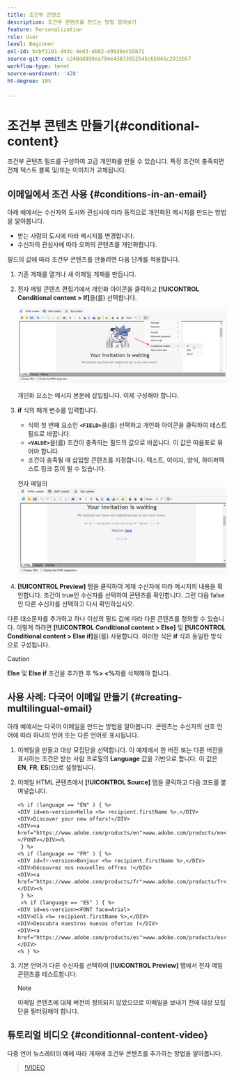 ```yaml
---
title: 조건부 콘텐츠
description: 조건부 콘텐츠를 만드는 방법 알아보기
feature: Personalization
role: User
level: Beginner
exl-id: bcbf3101-d43c-4ed3-ab02-a9936ec55b71
source-git-commit: c248dd899ea704e43873652545c6b945c2915b57
workflow-type: tm+mt
source-wordcount: '428'
ht-degree: 10%

---
```


# 조건부 콘텐츠 만들기{#conditional-content}

조건부 콘텐츠 필드를 구성하여 고급 개인화를 만들 수 있습니다. 특정 조건이 충족되면 전체 텍스트 블록 및/또는 이미지가 교체됩니다.


## 이메일에서 조건 사용 {#conditions-in-an-email}

아래 예에서는 수신자의 도시와 관심사에 따라 동적으로 개인화된 메시지를 만드는 방법을 알아봅니다.

* 받는 사람의 도시에 따라 메시지를 변경합니다.
* 수신자의 관심사에 따라 오퍼의 콘텐츠를 개인화합니다.

필드의 값에 따라 조건부 콘텐츠를 만들려면 다음 단계를 적용합니다.

1. 기존 게재를 열거나 새 이메일 게재를 만듭니다.
1. 전자 메일 콘텐츠 편집기에서 개인화 아이콘을 클릭하고 **[!UICONTROL Conditional content > If]**&#x200B;을(를) 선택합니다.

   ![조건 삽입](assets/condition-insert.png)

   개인화 요소는 메시지 본문에 삽입됩니다. 이제 구성해야 합니다.

1. **if** 식의 매개 변수를 입력합니다.

   * 식의 첫 번째 요소인 **`<FIELD>`**&#x200B;을(를) 선택하고 개인화 아이콘을 클릭하여 테스트 필드로 바꿉니다.
   * **`<VALUE>`**&#x200B;을(를) 조건이 충족되는 필드의 값으로 바꿉니다. 이 값은 따옴표로 묶어야 합니다.
   * 조건이 충족될 때 삽입할 콘텐츠를 지정합니다. 텍스트, 이미지, 양식, 하이퍼텍스트 링크 등이 될 수 있습니다.

   전자 메일의 ![상태](assets/condition-in-email.png)

1. **[!UICONTROL Preview]** 탭을 클릭하여 게재 수신자에 따라 메시지의 내용을 확인합니다. 조건이 true인 수신자를 선택하여 콘텐츠를 확인합니다. 그런 다음 false인 다른 수신자를 선택하고 다시 확인하십시오.

다른 대소문자를 추가하고 하나 이상의 필드 값에 따라 다른 콘텐츠를 정의할 수 있습니다. 이렇게 하려면 **[!UICONTROL Conditional content > Else]** 및 **[!UICONTROL Conditional content > Else if]**&#x200B;을(를) 사용합니다. 이러한 식은 **if** 식과 동일한 방식으로 구성됩니다.

>[!CAUTION]
>
>**Else** 및 **Else if** 조건을 추가한 후 **%> &lt;%**&#x200B;자를 삭제해야 합니다.


## 사용 사례: 다국어 이메일 만들기 {#creating-multilingual-email}

아래 예에서는 다국어 이메일을 만드는 방법을 알아봅니다. 콘텐츠는 수신자의 선호 언어에 따라 하나의 언어 또는 다른 언어로 표시됩니다.

1. 이메일을 만들고 대상 모집단을 선택합니다. 이 예제에서 한 버전 또는 다른 버전을 표시하는 조건은 받는 사람 프로필의 **Language** 값을 기반으로 합니다. 이 값은 **EN**, **FR**, **ES**(으)로 설정됩니다.
1. 이메일 HTML 콘텐츠에서 **[!UICONTROL Source]** 탭을 클릭하고 다음 코드를 붙여넣습니다.

   ```
   <% if (language == "EN" ) { %>
   <DIV id=en-version>Hello <%= recipient.firstName %>,</DIV>
   <DIV>Discover your new offers!</DIV>
   <DIV><a href="https://www.adobe.com/products/en">www.adobe.com/products/en</A></FONT></DIV><%
    } %>
   <% if (language == "FR" ) { %>
   <DIV id=fr-version>Bonjour <%= recipient.firstName %>,</DIV>
   <DIV>Découvrez nos nouvelles offres !</DIV>
   <DIV><a href="https://www.adobe.com/products/fr">www.adobe.com/products/fr</A></DIV><%
    } %>
    <% if (language == "ES" ) { %>
   <DIV id=es-version><FONT face=Arial>
   <DIV>Olà <%= recipient.firstName %>,</DIV>
   <DIV>Descubra nuestros nuevas ofertas !</DIV>
   <DIV><a href="https://www.adobe.com/products/es">www.adobe.com/products/es</A></DIV>
   <% } %>
   ```

1. 기본 언어가 다른 수신자를 선택하여 **[!UICONTROL Preview]** 탭에서 전자 메일 콘텐츠를 테스트합니다.

   >[!NOTE]
   >
   >이메일 콘텐츠에 대체 버전이 정의되지 않았으므로 이메일을 보내기 전에 대상 모집단을 필터링해야 합니다.

## 튜토리얼 비디오 {#conditionnal-content-video}

다중 언어 뉴스레터의 예에 따라 게재에 조건부 콘텐츠를 추가하는 방법을 알아봅니다.

>[!VIDEO](https://video.tv.adobe.com/v/3446718?quality=12&captions=kor)
